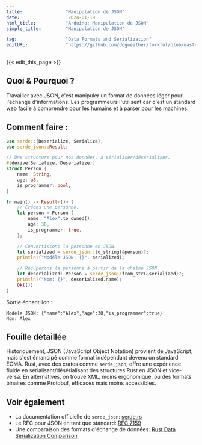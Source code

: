 ```yaml
---
title:                "Manipulation de JSON"
date:                  2024-01-19
html_title:           "Arduino: Manipulation de JSON"
simple_title:         "Manipulation de JSON"

tag:                  "Data Formats and Serialization"
editURL:              "https://github.com/dogweather/forkful/blob/master/content/fr/rust/working-with-json.md"
---
```


{{< edit_this_page >}}

## Quoi & Pourquoi ?
Travailler avec JSON, c'est manipuler un format de données léger pour l'échange d'informations. Les programmeurs l'utilisent car c'est un standard web facile à comprendre pour les humains et à parser pour les machines.

## Comment faire :
```Rust
use serde::{Deserialize, Serialize};
use serde_json::Result;

// Une structure pour nos données, à sérialiser/désérialiser.
#[derive(Serialize, Deserialize)]
struct Person {
    name: String,
    age: u8,
    is_programmer: bool,
}

fn main() -> Result<()> {
    // Créons une personne.
    let person = Person {
        name: "Alex".to_owned(),
        age: 30,
        is_programmer: true,
    };

    // Convertissons la personne en JSON.
    let serialized = serde_json::to_string(&person)?;
    println!("Modèle JSON: {}", serialized);

    // Récupérons la personne à partir de la chaîne JSON.
    let deserialized: Person = serde_json::from_str(&serialized)?;
    println!("Nom: {}", deserialized.name);
    Ok(())
}
```
Sortie échantillon :
```
Modèle JSON: {"name":"Alex","age":30,"is_programmer":true}
Nom: Alex
```

## Fouille détaillée
Historiquement, JSON (JavaScript Object Notation) provient de JavaScript, mais s'est émancipé comme format indépendant devenu un standard ECMA. Rust, avec des crates comme `serde_json`, offre une expérience fluide en sérialisant/désérialisant des structures Rust en JSON et vice-versa. En alternatives, on trouve XML, moins ergonomique, ou des formats binaires comme Protobuf, efficaces mais moins accessibles.

## Voir également
- La documentation officielle de `serde_json`: [serde.rs](https://serde.rs/)
- Le RFC pour JSON en tant que standard: [RFC 7159](https://tools.ietf.org/html/rfc7159)
- Une comparaison des formats d'échange de données: [Rust Data Serialization Comparison](https://github.com/serde-rs/serde#comparison-with-other-data-formats)
